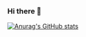 ### Hi there 👋

[![Anurag's GitHub stats](https://github-readme-stats.vercel.app/api?username=dingjiansw101)](https://github.com/anuraghazra/github-readme-stats)


<!--
**dingjiansw101/dingjiansw101** is a ✨ _special_ ✨ repository because its `README.md` (this file) appears on your GitHub profile.

Here are some ideas to get you started:

- 🔭 I’m currently working on ...
- 🌱 I’m currently learning ...
- 👯 I’m looking to collaborate on ...
- 🤔 I’m looking for help with ...
- 💬 Ask me about ...
- 📫 How to reach me: ...
- 😄 Pronouns: ...
- ⚡ Fun fact: ...
-->
